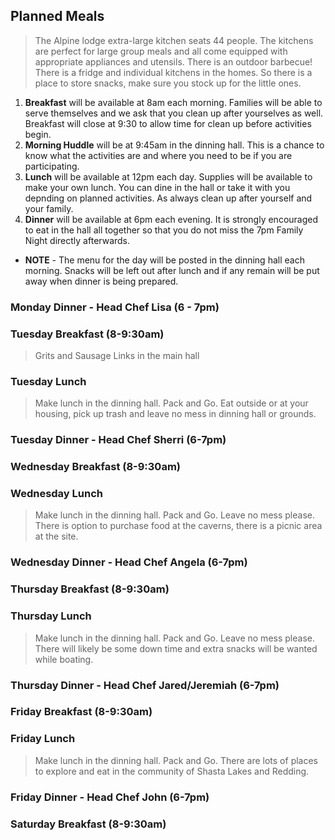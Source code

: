 ## Planned Meals
> The Alpine lodge extra-large kitchen seats 44 people.  The kitchens are perfect for large group meals and all come equipped with appropriate appliances and utensils. There is an outdoor barbecue!  There is a fridge and individual kitchens in the homes.   So there is a place to store snacks, make sure you stock up for the little ones.

1. **Breakfast** will be available at 8am each morning. Families will be able to serve themselves and we ask that you clean up after yourselves as well. Breakfast will close at 9:30 to allow time for clean up before activities begin.
2.  **Morning Huddle** will be at 9:45am in the dinning hall.  This is a chance to know what the activities are and where you need to be if you are participating.
3.  **Lunch** will be available at 12pm each day.  Supplies will be available to make your own lunch.  You can dine in the hall or take it with you depnding on planned activities.  As always clean up after yourself and your family.  
4.  **Dinner** will be available at 6pm each evening. It is strongly encouraged to eat in the hall all together so that you do not miss the 7pm Family Night directly afterwards.
- **NOTE** - The menu for the day will be posted in the dinning hall each morning. Snacks will be left out after lunch and if any remain will be put away when dinner is being prepared.
    
### Monday Dinner - Head Chef Lisa (6 - 7pm)


 
### Tuesday Breakfast (8-9:30am)
> Grits and Sausage Links in the main hall

### Tuesday Lunch
> Make lunch in the dinning hall.  Pack and Go.  Eat outside or at your housing, pick up trash and leave no mess in dinning hall or grounds.

### Tuesday Dinner - Head Chef Sherri (6-7pm)


### Wednesday Breakfast (8-9:30am)

### Wednesday Lunch
> Make lunch in the dinning hall.  Pack and Go.  Leave no mess please.  There is option to purchase food at the caverns, there is a picnic area at the site.


### Wednesday Dinner - Head Chef Angela (6-7pm)


### Thursday Breakfast (8-9:30am)

### Thursday Lunch
> Make lunch in the dinning hall.  Pack and Go.  Leave no mess please.  There will likely be some down time and extra snacks will be wanted while boating.

### Thursday Dinner - Head Chef Jared/Jeremiah (6-7pm)


### Friday Breakfast (8-9:30am)

### Friday Lunch
> Make lunch in the dinning hall.  Pack and Go.  There are lots of places to explore and eat in the community of Shasta Lakes and Redding.

### Friday Dinner - Head Chef John (6-7pm)


### Saturday Breakfast (8-9:30am)

